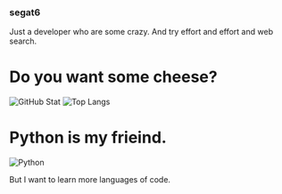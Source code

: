 ### segat6
Just a developer who are some crazy.
And try effort and effort and web search.

# Do you want some cheese?

![GitHub Stat](https://github-readme-stats.vercel.app/api?username=sgat6&show_icons=true&theme=radical)
![Top Langs](https://github-readme-stats.vercel.app/api/top-langs/?username=segat6&show_icons=true&theme=radical)

# Python is my frieind.
![Python](https://img.shields.io/badge/Python-%23323330.svg?style=for-the-badge&logo=python&logoColor=3776AB)

But I want to learn more languages of code.
